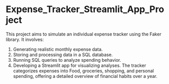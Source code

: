 # Expense_Tracker_Streamlit_App_Project
This project aims to simulate an individual expense tracker using the Faker library. It involves:
1. Generating realistic monthly expense data.
2. Storing and processing data in a SQL database.
3. Running SQL queries to analyze spending behavior.
4. Developing a Streamlit app for visualizing analyses.
The tracker categorizes expenses into Food, groceries, shopping, and personal spending, offering a detailed overview of financial habits over a year.
